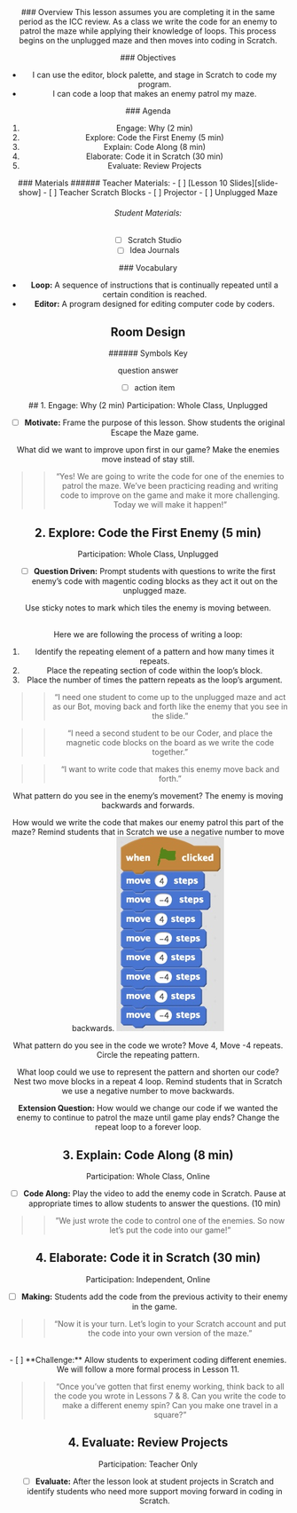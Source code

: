 <header class='header' title='Enemies Everywhere' subtitle='Lesson 10 Part 2'/>

<notable>
<iconp src='/icons/activity.png'>### Overview</iconp>
This lesson assumes you are completing it in the same period as the ICC review. As a class we write the code for an enemy to patrol the maze while applying their knowledge of loops. This process begins on the unplugged maze and then moves into coding in Scratch.

<iconp src='/icons/objectives.png'>### Objectives</iconp>
- I can use the editor, block palette, and stage in Scratch to code my program.
- I can code a loop that makes an enemy patrol my maze.

<iconp src='/icons/agenda.png'>### Agenda</iconp>
1. Engage: Why (2 min)
1. Explore: Code the First Enemy (5 min)
1. Explain: Code Along (8 min)
1. Elaborate: Code it in Scratch (30 min)
1. Evaluate: Review Projects

<note>
<iconp src='/icons/materials.png'>### Materials</iconp>
###### Teacher Materials:
- [ ] [Lesson 10 Slides][slide-show]
- [ ] Teacher Scratch Blocks
- [ ] Projector
- [ ] Unplugged Maze

###### Student Materials:
- [ ] Scratch Studio
- [ ] Idea Journals

<iconp src='/icons/vocab.png'>### Vocabulary</iconp>

- **Loop:** A sequence of instructions that is continually repeated until a certain condition is reached.
- **Editor:** A program designed for editing computer code by coders.
</note>

## Room Design

<note borderLeft='2px solid green' mt='2em'>
###### Symbols Key

<iconp ml='1.65em' type='question'>question</iconp>
<iconp ml='1.65em' type='answer'>answer</iconp>
- [ ] action item
</note>

<pagebreak/>
## 1.  Engage: Why (2 min) 
Participation: Whole Class, Unplugged

- [ ] **Motivate:** Frame the purpose of this lesson. Show students the original Escape the Maze game.

<iconp type='question'>What did we want to improve upon first in our game?</iconp>
<iconp type='answer'>Make the enemies move instead of stay still.</iconp>

> > “Yes! We are going to write the code for one of the enemies to patrol the maze. We’ve been practicing reading and writing code to improve on the game and make it more challenging. Today we will make it happen!”


## 2. Explore: Code the First Enemy (5 min)
Participation: Whole Class, Unplugged

- [ ] **Question Driven:** Prompt students with questions to write the first enemy’s code with magentic coding blocks as they act it out on the unplugged maze.

<note type="tip"> Use sticky notes to mark which tiles the enemy is moving between. 

<br/>Here we are following the process of writing a loop:
1. Identify the repeating element of a pattern and how many times it repeats.
1. Place the repeating section of code within the loop’s block.
1. Place the number of times the pattern repeats as the loop’s argument.
</note>

> > “I need one student to come up to the unplugged maze and act as our Bot, moving back and forth like the enemy that you see in the slide.”

> > “I need a second student to be our Coder, and place the magnetic code blocks on the board as we write the code together.”

> > “I want to write code that makes this enemy move back and forth.”

<iconp type='question'>What pattern do you see in the enemy’s movement?</iconp>
<iconp type='answer'>The enemy is moving backwards and forwards.</iconp>

<iconp type='question'>How would we write the code that makes our enemy patrol this part of the maze?</iconp>
<iconp type='answer'>Remind students that in Scratch we use a negative number to move backwards.</iconp>
![codesnip1](./images/codesnip1.jpeg)                  

<iconp type='question'>What pattern do you see in the code we wrote?</iconp>
<iconp type='answer'>Move 4, Move -4 repeats. Circle the repeating pattern.</iconp>

<iconp type='question'>What loop could we use to represent the pattern and shorten our code?</iconp>
<iconp type='answer'>Nest two move blocks in a repeat 4 loop. Remind students that in Scratch we use a negative number to move backwards.</iconp>

<iconp type='question'>**Extension Question:** How would we change our code if we wanted the enemy to continue to patrol the maze until game play ends?</iconp>
<iconp type='answer'>Change the repeat loop to a forever loop.</iconp>

## 3. Explain: Code Along (8 min)
Participation: Whole Class, Online

- [ ] **Code Along:** Play the video to add the enemy code in Scratch. Pause at appropriate times to allow students to answer the questions.  (10 min)

> > ”We just wrote the code to control one of the enemies. So now let’s put the code into our game!”

## 4. Elaborate: Code it in Scratch (30 min)
Participation: Independent, Online

- [ ] **Making:** Students add the code from the previous activity to their enemy in the game. 

> > “Now it is your turn. Let’s login to your Scratch account and put the code into your own version of the maze.”

<br/>
- [ ] **Challenge:** Allow students to experiment coding different enemies. We will follow a more formal process in Lesson 11.

> > “Once you’ve gotten that first enemy working, think back to all the code you wrote in Lessons 7 & 8. Can you write the code to make a different enemy spin? Can you make one travel in a square?”

## 4. Evaluate: Review Projects
Participation: Teacher Only

- [ ] **Evaluate:** After the lesson look at student projects in Scratch and identify students who need more support moving forward in coding in Scratch.

</notable>

[slide-show]: https://docs.google.com/presentation/d/1FYKb6QpjKcpymzLRw4CAEs_r0DKZ5RElQh8bizPxPsc/edit?usp=sharing
